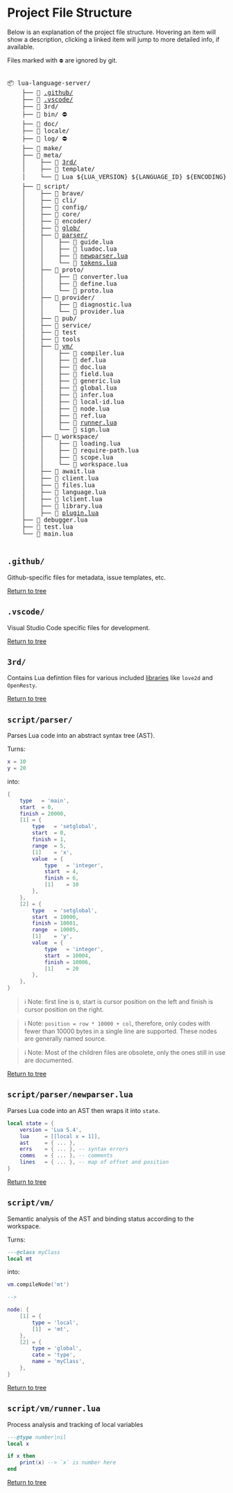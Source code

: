 # Project File Structure
Below is an explanation of the project file structure. Hovering an item will show a description, clicking a linked item will jump to more detailed info, if available.

Files marked with `⛔` are ignored by git.

<pre>

📦 lua-language-server/
    ├── 📁 <a href="#github" title="Github-specific files">.github/</a>
    ├── 📁 <a href="#vscode" title="VS Code files for development">.vscode/</a>
    ├── 📁 <span title="Git submodule dependencies">3rd/</span>
    ├── 📁 <span title="Built binaries">bin/</span> <span title="ignored">⛔</span>
    ├── 📁 <span title="Documentation for the settings">doc/</span>
    ├── 📁 <span title="Text and translations used all over the server">locale/</span>
    ├── 📁 <span title="Default log location">log/</span> <span title="ignored">⛔</span>
    ├── 📁 <span title="Files for building">make/</span>
    ├── 📂 <span title="Lua definition files">meta/</span>
    │    ├── 📁 <a href="#3rd" title="Lua definitions for third party libraries e.g. love2d, OpenResty">3rd/</a>
    │    ├── 📁 <span title="Templates for the built-in Lua libraries that will be generated according to the requested Lua version, language ID, and file encoding">template/</span>
    │    └── 📂 <span title="Generated definition files for built-in Lua libraries. There will be a folder for each variation">Lua ${LUA_VERSION} ${LANGUAGE_ID} ${ENCODING}/</span> <span title="ignored">⛔</span>
    ├── 📂 <span title="Code executed by the language server">script/</span>
    │    ├── 📁 <span title="Sub-thread workers that provide &quot;read protocol from standard input&quot;, &quot;read file content&quot; and &quot;regularly wake up the main thread&quot;">brave/</span>
    │    ├── 📁 <span title="Provide CLI support (--version, --check)">cli/</span>
    │    ├── 📁 <span title="Configuration file handling">config/</span>
    │    ├── 📁 <span title="Provides core language features. Files are named the same as the feature they implement">core/</span>
    │    ├── 📁 <span title="Convert encodings between asni, utf8, utf16">encoder/</span>
    │    ├── 📁 <a href="https://github.com/sumneko/lua-glob" title="Used to resolve glob patterns">glob/</a>
    │    ├── 📂 <a href="#scriptparser" title="Parses Lua code into an abstract syntax tree (AST). Most of the children files are obsolete, only the ones still in use are documented.">parser/</a>
    │    │    ├── 📜 <span title="Provide utility functions, for example getVisibleLocals(source, position), getParentFunction(source) and positionToOffset(state, position)">guide.lua</span>
    │    │    ├── 📜 <span title="Parses annotations from state.comments">luadoc.lua</span>
    │    │    ├── 📜 <a href="#scriptparsernewparserlua" title="Parses Lua code into an AST then wraps it into state">newparser.lua</a>
    │    │    └── 📜 <a href="https://github.com/sqmedeiros/lpeglabel" title="Split strings into tokens. From sqmedeiros/lpeglabel">tokens.lua</a>
    │    ├── 📂 <span title="Code for Language Server Protocol (LSP)">proto/</span>
    │    │    ├── 📜 <span title="Convert AST values into something the LSP can use. 50003 -> { line = 5, character = 3 }">converter.lua</span>
    │    │    ├── 📜 <span title="Definitions of constants">define.lua</span>
    │    │    └── 📜 <span title="Communicates with the client">proto.lua</span>
    │    ├── 📂 <span title="Bridges LSP requests with core features">provider/</span>
    │    │    ├── 📜 <span title="Manages the diagnostic push service">diagnostic.lua</span>
    │    │    └── 📜 <span title="Registers the server's capabilities with the client so it knows what is supported">provider.lua</span>
    │    ├── 📁 <span title="Host for subthreads">pub/</span>
    │    ├── 📁 <span title="Server runtime and event loop">service/</span>
    │    ├── 📁 <span title="Contains unit tests">test</span>
    │    ├── 📁 <span title="Various tools for development">tools</span>
    │    ├── 📂 <a href="#scriptvm" title="Semantic analysis of the AST and binding status according to the workspace">vm/</a>
    │    │    ├── 📜 <span title="Provides vm.compileNode(source) --> node">compiler.lua</span>
    │    │    ├── 📜 <span title="Provides vm.getDefs(source) --> source[]">def.lua</span>
    │    │    ├── 📜 <span title="Provides annotation features">doc.lua</span>
    │    │    ├── 📜 <span title="Provides vm.getFields(source) --> source[]">field.lua</span>
    │    │    ├── 📜 <span title="Resolve generics by proto, sign, and call args">generic.lua</span>
    │    │    ├── 📜 <span title="Manages global variables and types">global.lua</span>
    │    │    ├── 📜 <span title="Provides infer class for inferring types of sources">infer.lua</span>
    │    │    ├── 📜 <span title="Manages local variables">local-id.lua</span>
    │    │    ├── 📜 <span title="Provides node class">node.lua</span>
    │    │    ├── 📜 <span title="Provides vm.getRefs(source) --> source[]">ref.lua</span>
    │    │    ├── 📜 <a href="#scriptvmrunnerlua" title="Provides vm.compileNode(source) --> node">runner.lua</a>
    │    │    └── 📜 <span title="Create generic instance">sign.lua</span>
    │    ├── 📂 <span title="Manages workspace">workspace/</span>
    │    │    ├── 📜 <span title="Workspace loading process">loading.lua</span>
    │    │    ├── 📜 <span title="Compute require filename">require-path.lua</span>
    │    │    ├── 📜 <span title="Provides scope class, adds support for multiple workspaces">scope.lua</span>
    │    │    └── 📜 <span title="Provides workspace features">workspace.lua</span>
    │    ├── 📜 <span title="Simple coroutine library">await.lua</span>
    │    ├── 📜 <span title="Contains wrapped request from server to client.Modifies configuration file">client.lua</span>
    │    ├── 📜 <span title="Manages files">files.lua</span>
    │    ├── 📜 <span title="Provide support for multiple languages">language.lua</span>
    │    ├── 📜 <span title="Fake client for cli and tests">lclient.lua</span>
    │    ├── 📜 <span title="Meta related features">library.lua</span>
    │    ├── 📜 <a href="https://github.com/sumneko/lua-language-server/wiki/Plugins" title="Adds support for plugins">plugin.lua</a>
    ├── 📜 <span title="Is used when attaching debugger with --develop parameter">debugger.lua</span>
    ├── 📜 <span title="Entry file for testing">test.lua</span>
    └── 📜 main.lua

</pre>

## `.github/`
Github-specific files for metadata, issue templates, etc.

[Return to tree](#project-file-structure)

## `.vscode/`
Visual Studio Code specific files for development.

[Return to tree](#project-file-structure)

## `3rd/`
Contains Lua defintion files for various included [libraries](https://github.com/sumneko/lua-language-server/wiki/Libraries) like `love2d` and `OpenResty`.

[Return to tree](#project-file-structure)

## `script/parser/`
Parses Lua code into an abstract syntax tree (AST).

Turns:
```lua
x = 10
y = 20
```
into:
```lua
{
    type   = 'main',
    start  = 0,
    finish = 20000,
    [1] = {
        type   = 'setglobal',
        start  = 0,
        finish = 1,
        range  = 5,
        [1]    = 'x',
        value  = {
            type   = 'integer',
            start  = 4,
            finish = 6,
            [1]    = 10
        },
    },
    [2] = {
        type   = 'setglobal',
        start  = 10000,
        finish = 10001,
        range  = 10005,
        [1]    = 'y',
        value  = {
            type   = 'integer',
            start  = 10004,
            finish = 10006,
            [1]    = 20
        },
    },
}
```

> ℹ️ Note: first line is `0`, start is cursor position on the left and finish is cursor position on the right.

> ℹ️ Note: `position = row * 10000 + col`, therefore, only codes with fewer than 10000 bytes in a single line are supported. These nodes are generally named source.

> ℹ️ Note: Most of the children files are obsolete, only the ones still in use are documented.

[Return to tree](#project-file-structure)


## `script/parser/newparser.lua`
Parses Lua code into an AST then wraps it into `state`.

```lua
local state = {
    version = 'Lua 5.4',
    lua     = [[local x = 1]],
    ast     = { ... },
    errs    = { ... }, -- syntax errors
    comms   = { ... }, -- comments
    lines   = { ... }, -- map of offset and position
}
```

[Return to tree](#project-file-structure)

## `script/vm/`
Semantic analysis of the AST and binding status according to the workspace.

Turns:
```lua
---@class myClass
local mt
```

into:

```lua
vm.compileNode('mt')

-->

node: {
    [1] = {
        type = 'local',
        [1]  = 'mt',
    },
    [2] = {
        type = 'global',
        cate = 'type',
        name = 'myClass',
    },
}
```

[Return to tree](#project-file-structure)

## `script/vm/runner.lua`
Process analysis and tracking of local variables

```lua
---@type number|nil
local x

if x then
    print(x) --> `x` is number here
end
```

[Return to tree](#project-file-structure)
